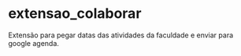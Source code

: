 # extensao_colaborar
Extensão para pegar datas das atividades da faculdade e enviar para google agenda.
